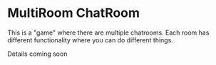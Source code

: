 # MultiRoom ChatRoom
This is a "game" where there are multiple chatrooms.  Each room has different functionality where you can do different things.  

Details coming soon
